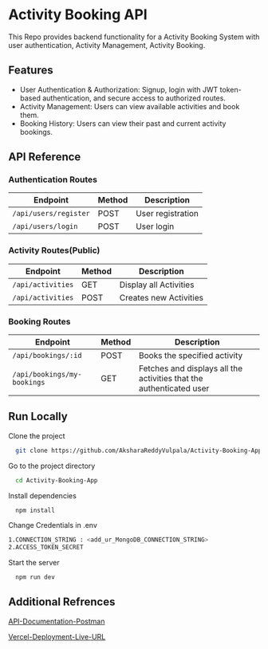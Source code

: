 
# Activity Booking API 


This Repo provides backend functionality for a Activity Booking  System with user authentication, Activity Management, Activity Booking.




## Features

- User Authentication & Authorization: Signup, login with JWT token-based authentication, and secure access to authorized routes.
- Activity Management: Users can view available activities and book them.
- Booking History: Users can view their past and current activity bookings.










## API Reference

### Authentication Routes
| Endpoint           | Method | Description       |
|--------------------|--------|-------------------|
| `/api/users/register` | POST   | User registration |
| `/api/users/login`  | POST   | User login        |





### Activity Routes(Public)
| Endpoint           | Method | Description       |
|--------------------|--------|-------------------|
| `/api/activities` | GET   | Display all Activities |
| `/api/activities`  | POST   | Creates new Activities        |


### Booking Routes
| Endpoint           | Method | Description       |
|--------------------|--------|-------------------|
| `/api/bookings/:id` | POST   | Books the specified activity |
| `/api/bookings/my-bookings`  | GET   | Fetches and displays all the activities that the authenticated user       |






## Run Locally

Clone the project

```bash
  git clone https://github.com/AksharaReddyVulpala/Activity-Booking-App.git
```

Go to the project directory

```bash
  cd Activity-Booking-App
```

Install dependencies

```bash
  npm install
```

Change  Credentials in .env

```bash
1.CONNECTION_STRING : <add_ur_MongoDB_CONNECTION_STRING>
2.ACCESS_TOKEN_SECRET
```


Start the server

```bash
  npm run dev

```


## Additional Refrences

[API-Documentation-Postman](https://www.postman.com/joint-operations-geoscientist-60983476/my-workspace/request/66hnx4p/https-booking-app-six-theta-vercel-app)


[Vercel-Deployment-Live-URL](https://booking-app-six-theta.vercel.app/)





